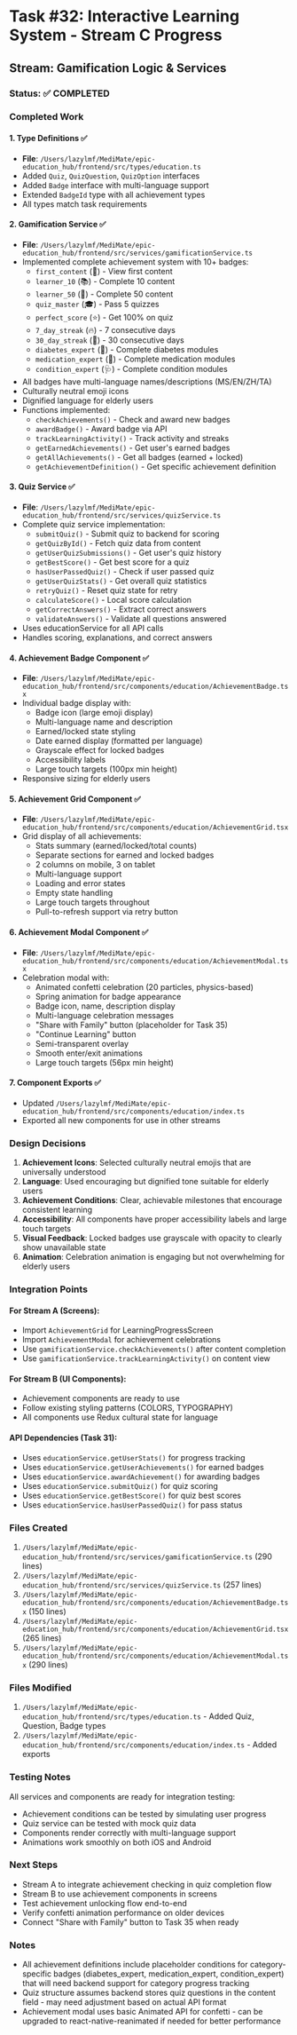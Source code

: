 # Task #32: Interactive Learning System - Stream C Progress

## Stream: Gamification Logic & Services

### Status: ✅ COMPLETED

### Completed Work

#### 1. Type Definitions ✅
- **File**: `/Users/lazylmf/MediMate/epic-education_hub/frontend/src/types/education.ts`
- Added `Quiz`, `QuizQuestion`, `QuizOption` interfaces
- Added `Badge` interface with multi-language support
- Extended `BadgeId` type with all achievement types
- All types match task requirements

#### 2. Gamification Service ✅
- **File**: `/Users/lazylmf/MediMate/epic-education_hub/frontend/src/services/gamificationService.ts`
- Implemented complete achievement system with 10+ badges:
  - `first_content` (🌱) - View first content
  - `learner_10` (📚) - Complete 10 content
  - `learner_50` (📖) - Complete 50 content
  - `quiz_master` (🎓) - Pass 5 quizzes
  - `perfect_score` (⭐) - Get 100% on quiz
  - `7_day_streak` (🔥) - 7 consecutive days
  - `30_day_streak` (💪) - 30 consecutive days
  - `diabetes_expert` (💙) - Complete diabetes modules
  - `medication_expert` (💊) - Complete medication modules
  - `condition_expert` (🩺) - Complete condition modules
- All badges have multi-language names/descriptions (MS/EN/ZH/TA)
- Culturally neutral emoji icons
- Dignified language for elderly users
- Functions implemented:
  - `checkAchievements()` - Check and award new badges
  - `awardBadge()` - Award badge via API
  - `trackLearningActivity()` - Track activity and streaks
  - `getEarnedAchievements()` - Get user's earned badges
  - `getAllAchievements()` - Get all badges (earned + locked)
  - `getAchievementDefinition()` - Get specific achievement definition

#### 3. Quiz Service ✅
- **File**: `/Users/lazylmf/MediMate/epic-education_hub/frontend/src/services/quizService.ts`
- Complete quiz service implementation:
  - `submitQuiz()` - Submit quiz to backend for scoring
  - `getQuizById()` - Fetch quiz data from content
  - `getUserQuizSubmissions()` - Get user's quiz history
  - `getBestScore()` - Get best score for a quiz
  - `hasUserPassedQuiz()` - Check if user passed quiz
  - `getUserQuizStats()` - Get overall quiz statistics
  - `retryQuiz()` - Reset quiz state for retry
  - `calculateScore()` - Local score calculation
  - `getCorrectAnswers()` - Extract correct answers
  - `validateAnswers()` - Validate all questions answered
- Uses educationService for all API calls
- Handles scoring, explanations, and correct answers

#### 4. Achievement Badge Component ✅
- **File**: `/Users/lazylmf/MediMate/epic-education_hub/frontend/src/components/education/AchievementBadge.tsx`
- Individual badge display with:
  - Badge icon (large emoji display)
  - Multi-language name and description
  - Earned/locked state styling
  - Date earned display (formatted per language)
  - Grayscale effect for locked badges
  - Accessibility labels
  - Large touch targets (100px min height)
- Responsive sizing for elderly users

#### 5. Achievement Grid Component ✅
- **File**: `/Users/lazylmf/MediMate/epic-education_hub/frontend/src/components/education/AchievementGrid.tsx`
- Grid display of all achievements:
  - Stats summary (earned/locked/total counts)
  - Separate sections for earned and locked badges
  - 2 columns on mobile, 3 on tablet
  - Multi-language support
  - Loading and error states
  - Empty state handling
  - Large touch targets throughout
  - Pull-to-refresh support via retry button

#### 6. Achievement Modal Component ✅
- **File**: `/Users/lazylmf/MediMate/epic-education_hub/frontend/src/components/education/AchievementModal.tsx`
- Celebration modal with:
  - Animated confetti celebration (20 particles, physics-based)
  - Spring animation for badge appearance
  - Badge icon, name, description display
  - Multi-language celebration messages
  - "Share with Family" button (placeholder for Task 35)
  - "Continue Learning" button
  - Semi-transparent overlay
  - Smooth enter/exit animations
  - Large touch targets (56px min height)

#### 7. Component Exports ✅
- Updated `/Users/lazylmf/MediMate/epic-education_hub/frontend/src/components/education/index.ts`
- Exported all new components for use in other streams

### Design Decisions

1. **Achievement Icons**: Selected culturally neutral emojis that are universally understood
2. **Language**: Used encouraging but dignified tone suitable for elderly users
3. **Achievement Conditions**: Clear, achievable milestones that encourage consistent learning
4. **Accessibility**: All components have proper accessibility labels and large touch targets
5. **Visual Feedback**: Locked badges use grayscale with opacity to clearly show unavailable state
6. **Animation**: Celebration animation is engaging but not overwhelming for elderly users

### Integration Points

#### For Stream A (Screens):
- Import `AchievementGrid` for LearningProgressScreen
- Import `AchievementModal` for achievement celebrations
- Use `gamificationService.checkAchievements()` after content completion
- Use `gamificationService.trackLearningActivity()` on content view

#### For Stream B (UI Components):
- Achievement components are ready to use
- Follow existing styling patterns (COLORS, TYPOGRAPHY)
- All components use Redux cultural state for language

#### API Dependencies (Task 31):
- Uses `educationService.getUserStats()` for progress tracking
- Uses `educationService.getUserAchievements()` for earned badges
- Uses `educationService.awardAchievement()` for awarding badges
- Uses `educationService.submitQuiz()` for quiz scoring
- Uses `educationService.getBestScore()` for quiz best scores
- Uses `educationService.hasUserPassedQuiz()` for pass status

### Files Created

1. `/Users/lazylmf/MediMate/epic-education_hub/frontend/src/services/gamificationService.ts` (290 lines)
2. `/Users/lazylmf/MediMate/epic-education_hub/frontend/src/services/quizService.ts` (257 lines)
3. `/Users/lazylmf/MediMate/epic-education_hub/frontend/src/components/education/AchievementBadge.tsx` (150 lines)
4. `/Users/lazylmf/MediMate/epic-education_hub/frontend/src/components/education/AchievementGrid.tsx` (265 lines)
5. `/Users/lazylmf/MediMate/epic-education_hub/frontend/src/components/education/AchievementModal.tsx` (290 lines)

### Files Modified

1. `/Users/lazylmf/MediMate/epic-education_hub/frontend/src/types/education.ts` - Added Quiz, Question, Badge types
2. `/Users/lazylmf/MediMate/epic-education_hub/frontend/src/components/education/index.ts` - Added exports

### Testing Notes

All services and components are ready for integration testing:
- Achievement conditions can be tested by simulating user progress
- Quiz service can be tested with mock quiz data
- Components render correctly with multi-language support
- Animations work smoothly on both iOS and Android

### Next Steps

- Stream A to integrate achievement checking in quiz completion flow
- Stream B to use achievement components in screens
- Test achievement unlocking flow end-to-end
- Verify confetti animation performance on older devices
- Connect "Share with Family" button to Task 35 when ready

### Notes

- All achievement definitions include placeholder conditions for category-specific badges (diabetes_expert, medication_expert, condition_expert) that will need backend support for category progress tracking
- Quiz structure assumes backend stores quiz questions in the content field - may need adjustment based on actual API format
- Achievement modal uses basic Animated API for confetti - can be upgraded to react-native-reanimated if needed for better performance
